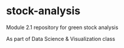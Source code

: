 # stock-analysis
Module 2.1 repository for green stock analysis

As part of Data Science & Visualization class
